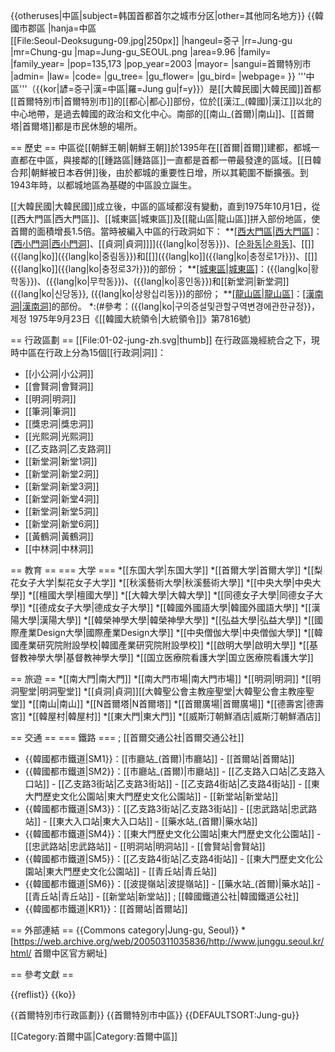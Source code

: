 {{otheruses|中區|subject=韩国首都首尔之城市分区|other=其他同名地方}}
{{韓國市郡區
|hanja=中區<br />[[File:Seoul-Deoksugung-09.jpg|250px]]
|hangeul=중구
|rr=Jung-gu
|mr=Chung-gu
|map=Jung-gu_SEOUL.png
|area=9.96
|family=
|family_year=
|pop=135,173
|pop_year=2003
|mayor=
|sangui=首爾特別市
|admin=
|law=
|code= 
|gu_tree=
|gu_flower=
|gu_bird=
|webpage=
}}
'''中區'''（{{kor|諺=중구|漢=中區|羅=Jung gu|f=y}}）是[[大韓民國|大韓民國]]首都[[首爾特別市|首爾特別市]]的[[都心|都心]]部份，位於[[漢江_(韓國)|漢江]]以北的中心地帶，是過去韓國的政治和文化中心。南部的[[南山_(首爾)|南山]]、[[首爾塔|首爾塔]]都是市民休憩的場所。

== 歷史 ==
中區從[[朝鮮王朝|朝鮮王朝]]於1395年在[[首爾|首爾]]建都，都城一直都在中區，與接鄰的[[鍾路區|鍾路區]]一直都是首都一帶最發達的區域。[[日韓合邦|朝鮮被日本吞併]]後，由於都城的重要性日增，所以其範圍不斷擴張。到1943年時，以都城地區為基礎的中區設立誕生。

[[大韓民國|大韓民國]]成立後，中區的區域都沒有變動，直到1975年10月1日，從[[西大門區|西大門區]]、[[城東區|城東區]]及[[龍山區|龍山區]]拼入部份地區，使首爾的面積增長1.5倍。<ref>當時被編入中區的行政洞如下：
**[[西大門區|西大門區]]({{lang|ko|서대문구}})：[[西小門洞|西小門洞]]({{lang|ko|서소문동}})、[[貞洞|貞洞]]]]({{lang|ko|정동}})、[[순화동|순화동]]({{lang|ko|}})、[[]]({{lang|ko]]({{lang|ko|중림동}})和[[]]({{lang|ko]]({{lang|ko|충정로1가}})、[[]]({{lang|ko]]({{lang|ko|충정로3가}})的部份；
**[[城東區|城東區]]({{lang|ko|성동구}})：({{lang|ko|황학동}})、({{lang|ko|무학동}})、({{lang|ko|홍인동}})和[[新堂洞|新堂洞]]({{lang|ko|신당동}}, ({{lang|ko|상왕십리동}})的部份；
**[[龍山區|龍山區]]({{lang|ko|용산구}})：[[漢南洞|漢南洞]]({{lang|ko|한남동}})的部份。
*:(#參考：({{lang|ko|구의증설및관할구역변경에관한규정}}，제정 1975年9月23日《[[韓國大統領令|大統領令]]》第7816號)
</ref>

== 行政區劃 ==
[[File:01-02-jung-zh.svg|thumb]]
在行政區幾經統合之下，現時中區在行政上分為15個[[行政洞|洞]]：
* [[小公洞|小公洞]]
* [[會賢洞|會賢洞]]
* [[明洞|明洞]]
* [[筆洞|筆洞]]
* [[獎忠洞|獎忠洞]]
* [[光熙洞|光熙洞]]
* [[乙支路洞|乙支路洞]]
* [[新堂洞|新堂1洞]]
* [[新堂洞|新堂2洞]]
* [[新堂洞|新堂3洞]]
* [[新堂洞|新堂4洞]]
* [[新堂洞|新堂5洞]]
* [[新堂洞|新堂6洞]]
* [[黃鶴洞|黃鶴洞]]
* [[中林洞|中林洞]]

== 教育 ==
=== 大学 ===
*[[东国大学|东国大学]]
*[[首爾大学|首爾大学]]
*[[梨花女子大学|梨花女子大学]]
*[[秋溪藝術大學|秋溪藝術大學]]
*[[中央大學|中央大學]]
*[[檀國大學|檀國大學]]
*[[大韓大學|大韓大學]]
*[[同德女子大學|同德女子大學]]
*[[德成女子大學|德成女子大學]]
*[[韓國外國語大學|韓國外國語大學]]
*[[漢陽大學|漢陽大學]]
*[[韓榮神學大學|韓榮神學大學]]
*[[弘益大學|弘益大學]]
*[[國際產業Design大學|國際產業Design大學]]
*[[中央僧伽大學|中央僧伽大學]]
*[[韓國產業研究院附設學校|韓國產業研究院附設學校]]
*[[啟明大學|啟明大學]]
*[[基督教神學大學|基督教神學大學]]
*[[国立医療院看護大学|国立医療院看護大学]]

== 旅遊 ==
*[[南大門|南大門]]
*[[南大門市場|南大門市場]]
*[[明洞|明洞]]
*[[明洞聖堂|明洞聖堂]]
*[[貞洞|貞洞]][[大韓聖公會主教座聖堂|大韓聖公會主教座聖堂]]
*[[南山|南山]]
*[[N首爾塔|N首爾塔]]
*[[首爾廣場|首爾廣場]]
*[[德壽宮|德壽宮]]
*[[韓屋村|韓屋村]]
*[[東大門|東大門]]
*[[威斯汀朝鮮酒店|威斯汀朝鮮酒店]]

== 交通 ==
=== 鐵路 ===
; [[首爾交通公社|首爾交通公社]]
* {{韓國都市鐵道|SM1}}：[[市廳站_(首爾)|市廳站]] - [[首爾站|首爾站]]
* {{韓國都市鐵道|SM2}}：[[市廳站_(首爾)|市廳站]] - [[乙支路入口站|乙支路入口站]] - [[乙支路3街站|乙支路3街站]] - [[乙支路4街站|乙支路4街站]] - [[東大門歷史文化公園站|東大門歷史文化公園站]] - [[新堂站|新堂站]]
* {{韓國都市鐵道|SM3}}：[[乙支路3街站|乙支路3街站]] - [[忠武路站|忠武路站]] - [[東大入口站|東大入口站]] - [[藥水站_(首爾)|藥水站]]
* {{韓國都市鐵道|SM4}}：[[東大門歷史文化公園站|東大門歷史文化公園站]] - [[忠武路站|忠武路站]] - [[明洞站|明洞站]] - [[會賢站|會賢站]]
* {{韓國都市鐵道|SM5}}：[[乙支路4街站|乙支路4街站]] - [[東大門歷史文化公園站|東大門歷史文化公園站]] - [[青丘站|青丘站]]
* {{韓國都市鐵道|SM6}}：[[波提嶺站|波提嶺站]] - [[藥水站_(首爾)|藥水站]] - [[青丘站|青丘站]] - [[新堂站|新堂站]]
; [[韓國鐵道公社|韓國鐵道公社]]
* {{韓國都市鐵道|KR1}}：[[首爾站|首爾站]]

== 外部連結 ==
{{Commons category|Jung-gu, Seoul}}
*[https://web.archive.org/web/20050311035836/http://www.junggu.seoul.kr/html/ 首爾中区官方網址]

== 參考文獻 ==

{{reflist}}
{{ko}}

{{首爾特別市行政區劃}}
{{首爾特別市中區}}
{{DEFAULTSORT:Jung-gu}}

[[Category:首爾中區|Category:首爾中區]]